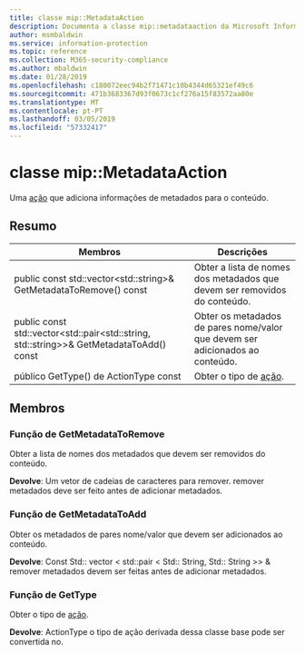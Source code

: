 ```yaml
---
title: classe mip::MetadataAction
description: Documenta a classe mip::metadataaction da Microsoft Information Protection (MIP) SDK.
author: msmbaldwin
ms.service: information-protection
ms.topic: reference
ms.collection: M365-security-compliance
ms.author: mbaldwin
ms.date: 01/28/2019
ms.openlocfilehash: c180072eec94b2f71471c10b4344d65321ef49c6
ms.sourcegitcommit: 471b3683367d93f0673c1cf276a15f83572aa80e
ms.translationtype: MT
ms.contentlocale: pt-PT
ms.lasthandoff: 03/05/2019
ms.locfileid: "57332417"
---
```

# <a name="class-mipmetadataaction"></a>classe mip::MetadataAction 
Uma [ação](class_mip_action.md) que adiciona informações de metadados para o conteúdo.
  
## <a name="summary"></a>Resumo
 Membros                        | Descrições                                
--------------------------------|---------------------------------------------
public const std::vector\<std::string\>& GetMetadataToRemove() const  |  Obter a lista de nomes dos metadados que devem ser removidos do conteúdo.
public const std::vector\<std::pair\<std::string, std::string\>\>& GetMetadataToAdd() const  |  Obter os metadados de pares nome/valor que devem ser adicionados ao conteúdo.
público GetType() de ActionType const  |  Obter o tipo de [ação](class_mip_action.md).
  
## <a name="members"></a>Membros
  
### <a name="getmetadatatoremove-function"></a>Função de GetMetadataToRemove
Obter a lista de nomes dos metadados que devem ser removidos do conteúdo.

  
**Devolve**: Um vetor de cadeias de caracteres para remover. remover metadados deve ser feito antes de adicionar metadados.
  
### <a name="getmetadatatoadd-function"></a>Função de GetMetadataToAdd
Obter os metadados de pares nome/valor que devem ser adicionados ao conteúdo.

  
**Devolve**: Const Std:: vector < std::pair < Std:: String, Std:: String >> & remover metadados devem ser feitas antes de adicionar metadados.
  
### <a name="gettype-function"></a>Função de GetType
Obter o tipo de [ação](class_mip_action.md).

  
**Devolve**: ActionType o tipo de ação derivada dessa classe base pode ser convertida no.

